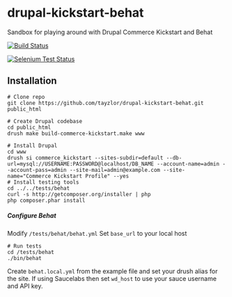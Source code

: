 drupal-kickstart-behat
======================

Sandbox for playing around with Drupal Commerce Kickstart and Behat

[![Build Status](https://travis-ci.org/tayzlor/drupal-kickstart-behat.png?branch=master)](https://travis-ci.org/tayzlor/drupal-kickstart-behat)

[![Selenium Test Status](https://saucelabs.com/buildstatus/gtayzlor)](https://saucelabs.com/u/gtayzlor)

## Installation

    # Clone repo
    git clone https://github.com/tayzlor/drupal-kickstart-behat.git public_html

    # Create Drupal codebase
    cd public_html
    drush make build-commerce-kickstart.make www

    # Install Drupal
    cd www
    drush si commerce_kickstart --sites-subdir=default --db-url=mysql://USERNAME:PASSWORD@localhost/DB_NAME --account-name=admin --account-pass=admin --site-mail=admin@example.com --site-name="Commerce Kickstart Profile" --yes
    # Install testing tools
    cd ../../tests/behat
    curl -s http://getcomposer.org/installer | php
    php composer.phar install

##### Configure Behat
Modify `/tests/behat/behat.yml`
Set `base_url` to your local host

    # Run tests
    cd /tests/behat
    ./bin/behat

Create `behat.local.yml` from the example file and set your drush alias for the site.
If using Saucelabs then set `wd_host` to use your sauce username and API key.
